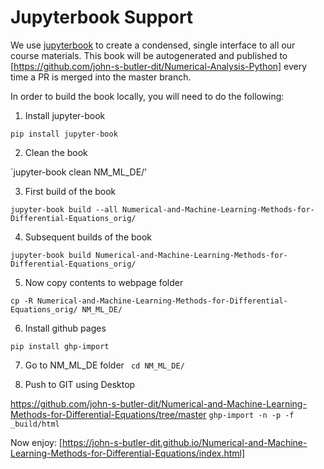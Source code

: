 <!-- #region -->
# Jupyterbook Support

We use [jupyterbook](https://jupyterbook.org/intro.html) to create a condensed,
single interface to all our course materials. This book will be autogenerated
and published to [https://github.com/john-s-butler-dit/Numerical-Analysis-Python] every time
a PR is merged into the master branch.

In order to build the book locally, you will need to do the following:

1. Install jupyter-book 

`pip install jupyter-book`


2. Clean the book


`jupyter-book clean NM_ML_DE/'

3. First build of the book

`jupyter-book build --all Numerical-and-Machine-Learning-Methods-for-Differential-Equations_orig/`

4. Subsequent builds of the book

`jupyter-book build Numerical-and-Machine-Learning-Methods-for-Differential-Equations_orig/`

5. Now copy contents to webpage folder

`cp -R Numerical-and-Machine-Learning-Methods-for-Differential-Equations_orig/ NM_ML_DE/`

6. Install github pages

`pip install ghp-import`


7. Go to NM_ML_DE folder
` cd NM_ML_DE/`

8. Push to GIT using Desktop

https://github.com/john-s-butler-dit/Numerical-and-Machine-Learning-Methods-for-Differential-Equations/tree/master
`ghp-import -n -p -f _build/html`


Now enjoy:
[https://john-s-butler-dit.github.io/Numerical-and-Machine-Learning-Methods-for-Differential-Equations/index.html]
<!-- #endregion -->

```python

```
